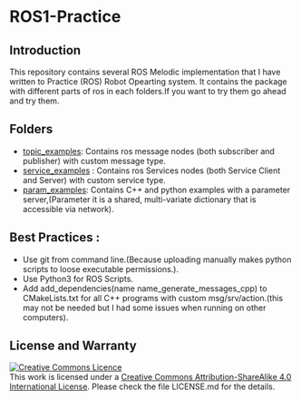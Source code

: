 # ROS1-Practice

## Introduction
This repository contains several ROS Melodic implementation that I have written to Practice (ROS) Robot Opearting system. It contains the package with different parts of ros in each folders.If you want to try them go ahead and try them.

## Folders
- [topic_examples](https://github.com/shriarul5273/ROS1-Practice/tree/main/topic_examples): Contains ros message nodes (both subscriber and publisher) with custom message type.
- [service_examples](https://github.com/shriarul5273/ROS1-Practice/tree/main/service_examples) : Contains ros Services nodes (both Service Client and Server) with custom service type.
- [param_examples](https://github.com/shriarul5273/ROS1-Practice/tree/main/param_examples): Contains C++ and python examples with  a parameter server,(Parameter it is  a shared, multi-variate dictionary that is accessible via network).


## Best Practices :
 - Use git from command line.(Because uploading manually makes python scripts to loose executable permissions.).
 - Use Python3 for ROS Scripts.
 - Add add_dependencies(name name_generate_messages_cpp) to CMakeLists.txt for all C++ programs with custom msg/srv/action.(this may not be needed but I had some issues when running on other computers).

## License and Warranty
<a rel="license" href="http://creativecommons.org/licenses/by-sa/4.0/">
  <img alt="Creative Commons Licence" style="border-width:0" src="https://i.creativecommons.org/l/by-sa/4.0/88x31.png" />
</a><br />This work is licensed under a <a rel="license" href="http://creativecommons.org/licenses/by-sa/4.0/">Creative Commons Attribution-ShareAlike 4.0 International License</a>.
Please check the file LICENSE.md for the details.
